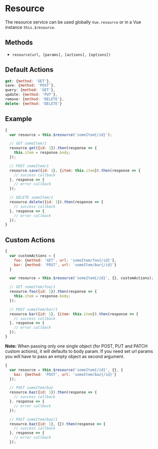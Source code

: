 # Resource

The resource service can be used globally `Vue.resource` or in a Vue instance `this.$resource`.

## Methods

* `resource(url, [params], [actions], [options])`

## Default Actions

```js
get: {method: 'GET'},
save: {method: 'POST'},
query: {method: 'GET'},
update: {method: 'PUT'},
remove: {method: 'DELETE'},
delete: {method: 'DELETE'}
```

## Example

```js
{
  var resource = this.$resource('someItem{/id}');

  // GET someItem/1
  resource.get({id: 1}).then(response => {
    this.item = response.body;
  });

  // POST someItem/1
  resource.save({id: 1}, {item: this.item}).then(response => {
    // success callback
  }, response => {
    // error callback
  });

  // DELETE someItem/1
  resource.delete({id: 1}).then(response => {
    // success callback
  }, response => {
    // error callback
  });
}
```

## Custom Actions

```js
{
  var customActions = {
    foo: {method: 'GET', url: 'someItem/foo{/id}'},
    bar: {method: 'POST', url: 'someItem/bar{/id}'}
  }

  var resource = this.$resource('someItem{/id}', {}, customActions);

  // GET someItem/foo/1
  resource.foo({id: 1}).then(response => {
    this.item = response.body;
  });

  // POST someItem/bar/1
  resource.bar({id: 1}, {item: this.item}).then(response => {
    // success callback
  }, response => {
    // error callback
  });
}
```

**Note:** When passing only one single object (for POST, PUT and PATCH custom actions), it will defaults to body param. If you need set url params you will have to pass an empty object as second argument.

```js
{
  var resource = this.$resource('someItem{/id}', {}, {
    baz: {method: 'POST', url: 'someItem/baz{/id}'}
  });

  // POST someItem/baz
  resource.baz({id: 1}).then(response => {
    // success callback
  }, response => {
    // error callback
  });

  // POST someItem/baz/1
  resource.baz({id: 1}, {}).then(response => {
    // success callback
  }, response => {
    // error callback
  });
```
